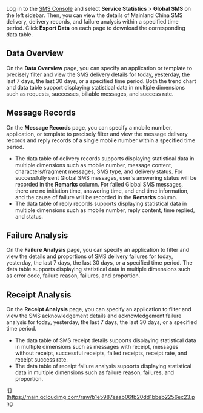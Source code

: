 Log in to the [SMS Console](https://console.cloud.tencent.com/sms) and select **Service Statistics** > **Global SMS** on the left sidebar. Then, you can view the details of Mainland China SMS delivery, delivery records, and failure analysis within a specified time period. Click **Export Data** on each page to download the corresponding data table.

## Data Overview
On the **Data Overview** page, you can specify an application or template to precisely filter and view the SMS delivery details for today, yesterday, the last 7 days, the last 30 days, or a specified time period. Both the trend chart and data table support displaying statistical data in multiple dimensions such as requests, successes, billable messages, and success rate.

## Message Records
On the **Message Records** page, you can specify a mobile number, application, or template to precisely filter and view the message delivery records and reply records of a single mobile number within a specified time period.
- The data table of delivery records supports displaying statistical data in multiple dimensions such as mobile number, message content, characters/fragment messages, SMS type, and delivery status. For successfully sent Global SMS messages, user's answering status will be recorded in the **Remarks** column. For failed Global SMS messages, there are no initiation time, answering time, and end time information, and the cause of failure will be recorded in the **Remarks** column.
- The data table of reply records supports displaying statistical data in multiple dimensions such as mobile number, reply content, time replied, and status.

## Failure Analysis
On the **Failure Analysis** page, you can specify an application to filter and view the details and proportions of SMS delivery failures for today, yesterday, the last 7 days, the last 30 days, or a specified time period.
The data table supports displaying statistical data in multiple dimensions such as error code, failure reason, failures, and proportion.


## Receipt Analysis
On the **Receipt Analysis** page, you can specify an application to filter and view the SMS acknowledgement details and acknowledgement failure analysis for today, yesterday, the last 7 days, the last 30 days, or a specified time period.
- The data table of SMS receipt details supports displaying statistical data in multiple dimensions such as messages with receipt, messages without receipt, successful receipts, failed receipts, receipt rate, and receipt success rate.
- The data table of receipt failure analysis supports displaying statistical data in multiple dimensions such as failure reason, failures, and proportion.

![](https://main.qcloudimg.com/raw/b1e5987eaab06fb20dd1bbeb2256ec23.png
